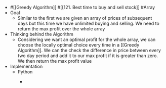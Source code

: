 - #[[Greedy Algorithm]] #[[121. Best time to buy and sell stock]] #Array
- Goal
	- Similar to the first we are given an array of prices of subsequent days but this time we have unlimited buying and selling. We need to return the max profit over the whole array
- Thinking behind the Algorithm
	- Considering we want an optimal profit for the whole array, we can choose the locally optimal choice every time in a [[Greedy Algorithm]]. We can the check the difference in price between every two day period and add it to our max profit if it is greater than zero. We then return the max profit value
- Implementation
	- Python
		- ```
		  
		  ```